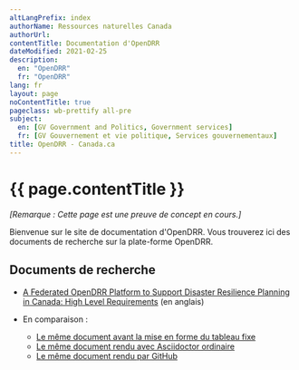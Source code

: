 ```yaml
---
altLangPrefix: index
authorName: Ressources naturelles Canada
authorUrl: 
contentTitle: Documentation d'OpenDRR
dateModified: 2021-02-25
description:
  en: "OpenDRR"
  fr: "OpenDRR"
lang: fr
layout: page
noContentTitle: true
pageclass: wb-prettify all-pre
subject:
  en: [GV Government and Politics, Government services]
  fr: [GV Gouvernement et vie politique, Services gouvernementaux]
title: OpenDRR - Canada.ca
---
```


# {{ page.contentTitle }}

_[Remarque : Cette page est une preuve de concept en cours.]_

Bienvenue sur le site de documentation d'OpenDRR. Vous trouverez ici des documents de recherche sur la plate-forme OpenDRR.

## Documents de recherche

* [A Federated OpenDRR Platform to Support Disaster Resilience Planning in Canada: High Level Requirements](../docs/opendrr-platform.html) (en anglais)

* En comparaison :
    * [Le même document avant la mise en forme du tableau fixe](../docs/opendrr-platform-before.html)
    * [Le même document rendu avec Asciidoctor ordinaire](../docs/opendrr-platform-asciidoctor.html)
    * [Le même document rendu par GitHub](https://github.com/OpenDRR/documentation/blob/master/docs/opendrr-platform.adoc)
